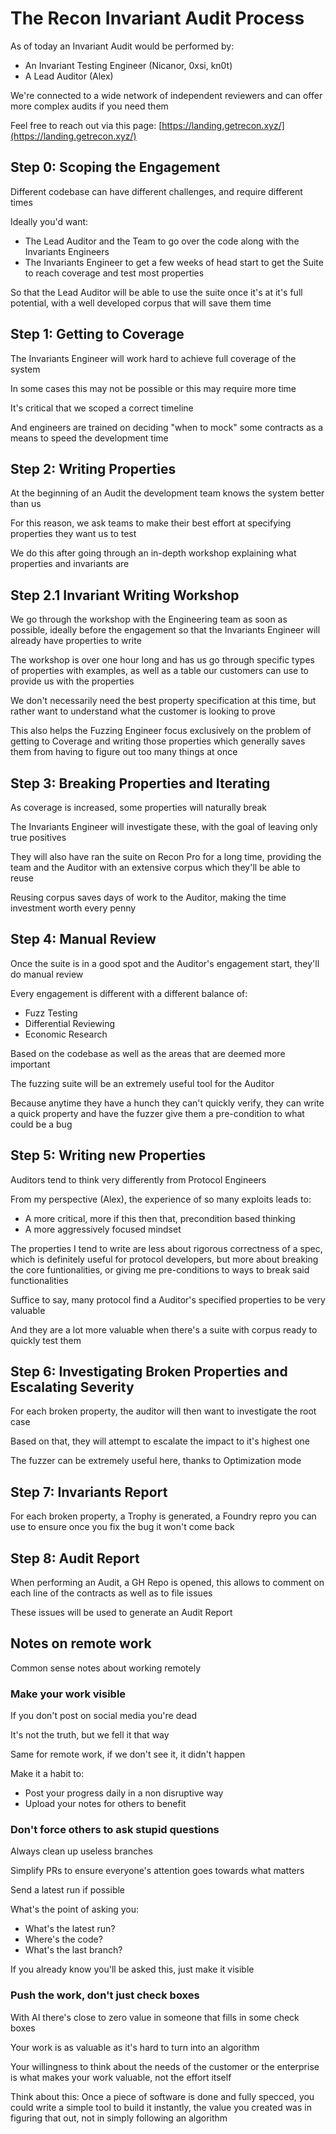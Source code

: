 # The Recon Invariant Audit Process

As of today an Invariant Audit would be performed by:
- An Invariant Testing Engineer (Nicanor, 0xsi, kn0t)
- A Lead Auditor (Alex)

We're connected to a wide network of independent reviewers and can offer more complex audits if you need them

Feel free to reach out via this page: [https://landing.getrecon.xyz/](https://landing.getrecon.xyz/)


## Step 0: Scoping the Engagement

Different codebase can have different challenges, and require different times

Ideally you'd want:
- The Lead Auditor and the Team to go over the code along with the Invariants Engineers
- The Invariants Engineer to get a few weeks of head start to get the Suite to reach coverage and test most properties

So that the Lead Auditor will be able to use the suite once it's at it's full potential, with a well developed corpus that will save them time

## Step 1: Getting to Coverage

The Invariants Engineer will work hard to achieve full coverage of the system

In some cases this may not be possible or this may require more time

It's critical that we scoped a correct timeline

And engineers are trained on deciding "when to mock" some contracts as a means to speed the development time

## Step 2: Writing Properties

At the beginning of an Audit the development team knows the system better than us

For this reason, we ask teams to make their best effort at specifying properties they want us to test

We do this after going through an in-depth workshop explaining what properties and invariants are

## Step 2.1 Invariant Writing Workshop

We go through the workshop with the Engineering team as soon as possible, ideally before the engagement so that the Invariants Engineer will already have properties to write

The workshop is over one hour long and has us go through specific types of properties with examples, as well as a table our customers can use to provide us with the properties

We don't necessarily need the best property specification at this time, but rather want to understand what the customer is looking to prove

This also helps the Fuzzing Engineer focus exclusively on the problem of getting to Coverage and writing those properties which generally saves them from having to figure out too many things at once

## Step 3: Breaking Properties and Iterating

As coverage is increased, some properties will naturally break

The Invariants Engineer will investigate these, with the goal of leaving only true positives

They will also have ran the suite on Recon Pro for a long time, providing the team and the Auditor with an extensive corpus which they'll be able to reuse

Reusing corpus saves days of work to the Auditor, making the time investment worth every penny


## Step 4: Manual Review

Once the suite is in a good spot and the Auditor's engagement start, they'll do manual review

Every engagement is different with a different balance of:
- Fuzz Testing
- Differential Reviewing
- Economic Research

Based on the codebase as well as the areas that are deemed more important

The fuzzing suite will be an extremely useful tool for the Auditor

Because anytime they have a hunch they can't quickly verify, they can write a quick property and have the fuzzer give them a pre-condition to what could be a bug

## Step 5: Writing new Properties

Auditors tend to think very differently from Protocol Engineers

From my perspective (Alex), the experience of so many exploits leads to:
- A more critical, more if this then that, precondition based thinking
- A more aggressively focused mindset

The properties I tend to write are less about rigorous correctness of a spec, which is definitely useful for protocol developers, but more about breaking the core funtionalities, or giving me pre-conditions to ways to break said functionalities

Suffice to say, many protocol find a Auditor's specified properties to be very valuable

And they are a lot more valuable when there's a suite with corpus ready to quickly test them

## Step 6: Investigating Broken Properties and Escalating Severity

For each broken property, the auditor will then want to investigate the root case

Based on that, they will attempt to escalate the impact to it's highest one

The fuzzer can be extremely useful here, thanks to Optimization mode

## Step 7: Invariants Report

For each broken property, a Trophy is generated, a Foundry repro you can use to ensure once you fix the bug it won't come back

## Step 8: Audit Report

When performing an Audit, a GH Repo is opened, this allows to comment on each line of the contracts as well as to file issues

These issues will be used to generate an Audit Report


## Notes on remote work

Common sense notes about working remotely

### Make your work visible

If you don't post on social media you're dead

It's not the truth, but we fell it that way

Same for remote work, if we don't see it, it didn't happen

Make it a habit to:
- Post your progress daily in a non disruptive way
- Upload your notes for others to benefit

### Don't force others to ask stupid questions

Always clean up useless branches

Simplify PRs to ensure everyone's attention goes towards what matters

Send a latest run if possible

What's the point of asking you:
- What's the latest run?
- Where's the code?
- What's the last branch?

If you already know you'll be asked this, just make it visible

### Push the work, don't just check boxes

With AI there's close to zero value in someone that fills in some check boxes

Your work is as valuable as it's hard to turn into an algorithm

Your willingness to think about the needs of the customer or the enterprise is what makes your work valuable, not the effort itself

Think about this: Once a piece of software is done and fully specced, you could write a simple tool to build it instantly, the value you created was in figuring that out, not in simply following an algorithm